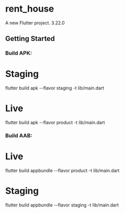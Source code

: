 # rent_house

A new Flutter project.
3.22.0
## Getting Started

### Build APK:
# Staging
flutter build apk --flavor staging -t lib/main.dart
# Live
flutter build apk --flavor product -t lib/main.dart

### Build AAB:
# Live
flutter build appbundle --flavor product -t lib/main.dart
# Staging
flutter build appbundle --flavor staging -t lib/main.dart